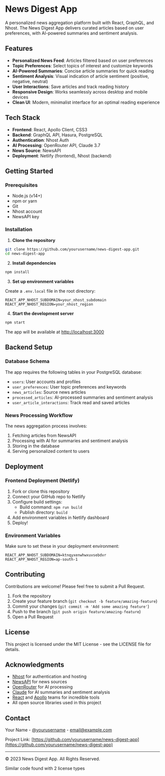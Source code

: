 # News Digest App

A personalized news aggregation platform built with React, GraphQL, and Nhost. The News Digest App delivers curated articles based on user preferences, with AI-powered summaries and sentiment analysis.

## Features

- **Personalized News Feed**: Articles filtered based on user preferences
- **Topic Preferences**: Select topics of interest and customize keywords
- **AI-Powered Summaries**: Concise article summaries for quick reading
- **Sentiment Analysis**: Visual indication of article sentiment (positive, negative, neutral)
- **User Interactions**: Save articles and track reading history
- **Responsive Design**: Works seamlessly across desktop and mobile devices
- **Clean UI**: Modern, minimalist interface for an optimal reading experience

## Tech Stack

- **Frontend**: React, Apollo Client, CSS3
- **Backend**: GraphQL API, Hasura, PostgreSQL
- **Authentication**: Nhost Auth
- **AI Processing**: OpenRouter API, Claude 3.7
- **News Source**: NewsAPI
- **Deployment**: Netlify (frontend), Nhost (backend)

## Getting Started

### Prerequisites

- Node.js (v14+)
- npm or yarn
- Git
- Nhost account
- NewsAPI key

### Installation

1. **Clone the repository**

```bash
git clone https://github.com/yourusername/news-digest-app.git
cd news-digest-app
```

2. **Install dependencies**

```bash
npm install
```

3. **Set up environment variables**

Create a `.env.local` file in the root directory:

```
REACT_APP_NHOST_SUBDOMAIN=your_nhost_subdomain
REACT_APP_NHOST_REGION=your_nhost_region
```

4. **Start the development server**

```bash
npm start
```

The app will be available at [http://localhost:3000](http://localhost:3000)

## Backend Setup

### Database Schema

The app requires the following tables in your PostgreSQL database:

- `users`: User accounts and profiles
- `user_preferences`: User topic preferences and keywords
- `news_articles`: Source news articles
- `processed_articles`: AI-processed summaries and sentiment analysis
- `user_article_interactions`: Track read and saved articles

### News Processing Workflow

The news aggregation process involves:

1. Fetching articles from NewsAPI
2. Processing with AI for summaries and sentiment analysis
3. Storing in the database
4. Serving personalized content to users

## Deployment

### Frontend Deployment (Netlify)

1. Fork or clone this repository
2. Connect your GitHub repo to Netlify
3. Configure build settings:
   - Build command: `npm run build`
   - Publish directory: `build`
4. Add environment variables in Netlify dashboard
5. Deploy!

### Environment Variables

Make sure to set these in your deployment environment:

```
REACT_APP_NHOST_SUBDOMAIN=ktnqyxenwhwxuvsebdvr
REACT_APP_NHOST_REGION=ap-south-1
```

## Contributing

Contributions are welcome! Please feel free to submit a Pull Request.

1. Fork the repository
2. Create your feature branch (`git checkout -b feature/amazing-feature`)
3. Commit your changes (`git commit -m 'Add some amazing feature'`)
4. Push to the branch (`git push origin feature/amazing-feature`)
5. Open a Pull Request

## License

This project is licensed under the MIT License - see the LICENSE file for details.

## Acknowledgments

- [Nhost](https://nhost.io/) for authentication and hosting
- [NewsAPI](https://newsapi.org/) for news sources
- [OpenRouter](https://openrouter.ai/) for AI processing
- [Claude](https://www.anthropic.com/claude) for AI summaries and sentiment analysis
- [React](https://reactjs.org/) and [Apollo](https://www.apollographql.com/) teams for incredible tools
- All open source libraries used in this project

## Contact

Your Name - [@yourusername](https://twitter.com/yourusername) - email@example.com

Project Link: [https://github.com/yourusername/news-digest-app](https://github.com/yourusername/news-digest-app)

---

© 2023 News Digest App. All Rights Reserved.

Similar code found with 2 license types
